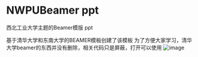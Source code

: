 # NWPUBeamer ppt
西北工业大学主题的Beamer模版  ppt

基于清华大学和东南大学的BEAMER模板创建了该模板
为了方便大家学习，清华大学beamer的东西并没有删除，相关代码只是屏蔽，打开可以使用
![image](https://user-images.githubusercontent.com/35895359/130741601-5dff265d-4220-4f87-8314-7e89901569ec.png)


